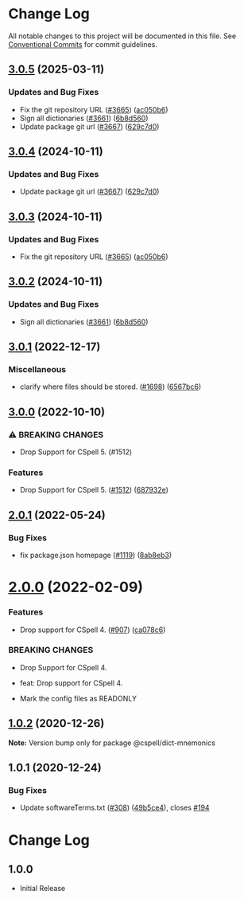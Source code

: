 # Change Log

All notable changes to this project will be documented in this file.
See [Conventional Commits](https://conventionalcommits.org) for commit guidelines.

## [3.0.5](https://github.com/ThomasNieto/cspell-dicts/compare/@cspell/dict-mnemonics@3.0.4...@cspell/dict-mnemonics@3.0.5) (2025-03-11)


### Updates and Bug Fixes

* Fix the git repository URL ([#3665](https://github.com/ThomasNieto/cspell-dicts/issues/3665)) ([ac050b6](https://github.com/ThomasNieto/cspell-dicts/commit/ac050b697d57820109995e92fac5ccc32ced1723))
* Sign all dictionaries ([#3661](https://github.com/ThomasNieto/cspell-dicts/issues/3661)) ([6b8d560](https://github.com/ThomasNieto/cspell-dicts/commit/6b8d560cf51a593458ce42bca415859f872cfc97))
* Update package git url ([#3667](https://github.com/ThomasNieto/cspell-dicts/issues/3667)) ([629c7d0](https://github.com/ThomasNieto/cspell-dicts/commit/629c7d0a5e1bacad1d3874b1f8372edc3494ef97))

## [3.0.4](https://github.com/streetsidesoftware/cspell-dicts/compare/@cspell/dict-mnemonics@3.0.3...@cspell/dict-mnemonics@3.0.4) (2024-10-11)


### Updates and Bug Fixes

* Update package git url ([#3667](https://github.com/streetsidesoftware/cspell-dicts/issues/3667)) ([629c7d0](https://github.com/streetsidesoftware/cspell-dicts/commit/629c7d0a5e1bacad1d3874b1f8372edc3494ef97))

## [3.0.3](https://github.com/streetsidesoftware/cspell-dicts/compare/@cspell/dict-mnemonics@3.0.2...@cspell/dict-mnemonics@3.0.3) (2024-10-11)


### Updates and Bug Fixes

* Fix the git repository URL ([#3665](https://github.com/streetsidesoftware/cspell-dicts/issues/3665)) ([ac050b6](https://github.com/streetsidesoftware/cspell-dicts/commit/ac050b697d57820109995e92fac5ccc32ced1723))

## [3.0.2](https://github.com/streetsidesoftware/cspell-dicts/compare/@cspell/dict-mnemonics@3.0.1...@cspell/dict-mnemonics@3.0.2) (2024-10-11)


### Updates and Bug Fixes

* Sign all dictionaries ([#3661](https://github.com/streetsidesoftware/cspell-dicts/issues/3661)) ([6b8d560](https://github.com/streetsidesoftware/cspell-dicts/commit/6b8d560cf51a593458ce42bca415859f872cfc97))

## [3.0.1](https://github.com/streetsidesoftware/cspell-dicts/compare/@cspell/dict-mnemonics@3.0.0...@cspell/dict-mnemonics@3.0.1) (2022-12-17)


### Miscellaneous

* clarify where files should be stored. ([#1698](https://github.com/streetsidesoftware/cspell-dicts/issues/1698)) ([6567bc6](https://github.com/streetsidesoftware/cspell-dicts/commit/6567bc62130404cb32945bdcc3bf07316c839396))

## [3.0.0](https://github.com/streetsidesoftware/cspell-dicts/compare/@cspell/dict-mnemonics@2.0.1...@cspell/dict-mnemonics@3.0.0) (2022-10-10)


### ⚠ BREAKING CHANGES

* Drop Support for CSpell 5. (#1512)

### Features

* Drop Support for CSpell 5. ([#1512](https://github.com/streetsidesoftware/cspell-dicts/issues/1512)) ([687932e](https://github.com/streetsidesoftware/cspell-dicts/commit/687932e187e4bce87d7904e3a2e53dd6de6ac372))

## [2.0.1](https://github.com/streetsidesoftware/cspell-dicts/compare/@cspell/dict-mnemonics@2.0.0...@cspell/dict-mnemonics@2.0.1) (2022-05-24)


### Bug Fixes

* fix package.json homepage ([#1119](https://github.com/streetsidesoftware/cspell-dicts/issues/1119)) ([8ab8eb3](https://github.com/streetsidesoftware/cspell-dicts/commit/8ab8eb3733b7b9c783b5d93fdeff4d4ca739e8f4))





# [2.0.0](https://github.com/streetsidesoftware/cspell-dicts/compare/@cspell/dict-mnemonics@1.0.2...@cspell/dict-mnemonics@2.0.0) (2022-02-09)


### Features

* Drop support for CSpell 4. ([#907](https://github.com/streetsidesoftware/cspell-dicts/issues/907)) ([ca078c6](https://github.com/streetsidesoftware/cspell-dicts/commit/ca078c6a2e188cc3cf6276db1ba7e007f0f06f27))


### BREAKING CHANGES

* Drop Support for CSpell 4.

* feat: Drop support for CSpell 4.
* Mark the config files as READONLY





## [1.0.2](https://github.com/streetsidesoftware/cspell-dicts/compare/@cspell/dict-mnemonics@1.0.1...@cspell/dict-mnemonics@1.0.2) (2020-12-26)

**Note:** Version bump only for package @cspell/dict-mnemonics





## 1.0.1 (2020-12-24)


### Bug Fixes

* Update softwareTerms.txt ([#308](https://github.com/streetsidesoftware/cspell-dicts/issues/308)) ([49b5ce4](https://github.com/streetsidesoftware/cspell-dicts/commit/49b5ce4a2436f3c99969d6425128d55f84c8a7fc)), closes [#194](https://github.com/streetsidesoftware/cspell-dicts/issues/194)





# Change Log

## 1.0.0

- Initial Release
